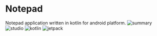 # Notepad
Notepad application written in kotlin for android platform.
![summary](https://user-images.githubusercontent.com/13806493/144009106-d9282ec5-ea7f-410f-a359-c1a31770be5c.png)
![studio](https://user-images.githubusercontent.com/13806493/144009104-96aa6802-2598-4250-aa21-22b01454763f.png)
![kotlin](https://user-images.githubusercontent.com/13806493/144009102-3606104f-3011-404c-90b9-9c182eb6c66b.png)
![jetpack](https://user-images.githubusercontent.com/13806493/144009099-df43e36d-b3a7-4e86-8ba1-bfa26e4849c3.png)
